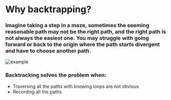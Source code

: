 # Why backtrapping?

### Imagine taking a step in a maze, sometimes the seeming reasonable path may not be the right path, and the right path is not always the easiest one. You may struggle with going forward or back to the origin where the path starts divergent and have to choose another path.  

![][Exp_fig1] 



### Backtracking solves the problem when:
* Traversing all the paths with knowing loops are not obvious
* Recording all the paths 












[Exp_fig1]:./figs/maze.png "example"
